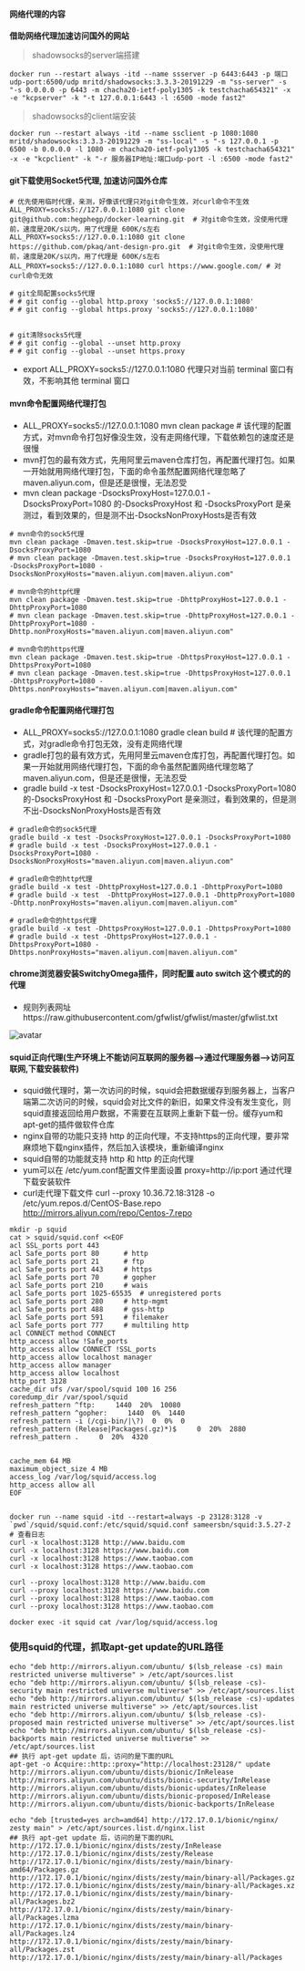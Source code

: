 #### 网络代理的内容

**借助网络代理加速访问国外的网站**

> shadowsocks的server端搭建
```
docker run --restart always -itd --name ssserver -p 6443:6443 -p 端口udp-port:6500/udp mritd/shadowsocks:3.3.3-20191229 -m "ss-server" -s "-s 0.0.0.0 -p 6443 -m chacha20-ietf-poly1305 -k testchacha654321" -x -e "kcpserver" -k "-t 127.0.0.1:6443 -l :6500 -mode fast2"
```

> shadowsocks的client端安装
```
docker run --restart always -itd --name ssclient -p 1080:1080 mritd/shadowsocks:3.3.3-20191229 -m "ss-local" -s "-s 127.0.0.1 -p 6500 -b 0.0.0.0 -l 1080 -m chacha20-ietf-poly1305 -k testchacha654321" -x -e "kcpclient" -k "-r 服务器IP地址:端口udp-port -l :6500 -mode fast2"
```

#### git下载使用Socket5代理, 加速访问国外仓库
```
# 优先使用临时代理，亲测，好像该代理只对git命令生效，对curl命令不生效
ALL_PROXY=socks5://127.0.0.1:1080 git clone git@github.com:hegphegp/docker-learning.git  # 对git命令生效，没使用代理前，速度是20K/s以内，用了代理是 600K/s左右
ALL_PROXY=socks5://127.0.0.1:1080 git clone https://github.com/pkaq/ant-design-pro.git  # 对git命令生效，没使用代理前，速度是20K/s以内，用了代理是 600K/s左右
ALL_PROXY=socks5://127.0.0.1:1080 curl https://www.google.com/ # 对curl命令无效

# git全局配置socks5代理
# # git config --global http.proxy 'socks5://127.0.0.1:1080'
# # git config --global https.proxy 'socks5://127.0.0.1:1080'


# git清除socks5代理
# # git config --global --unset http.proxy
# # git config --global --unset https.proxy
```

* export ALL_PROXY=socks5://127.0.0.1:1080  代理只对当前 terminal 窗口有效，不影响其他 terminal 窗口


#### mvn命令配置网络代理打包
* ALL_PROXY=socks5://127.0.0.1:1080 mvn clean package  # 该代理的配置方式，对mvn命令打包好像没生效，没有走网络代理，下载依赖包的速度还是很慢
* mvn打包的最有效方式，先用阿里云maven仓库打包，再配置代理打包。如果一开始就用网络代理打包，下面的命令虽然配置网络代理忽略了maven.aliyun.com，但是还是很慢，无法忍受
* mvn clean package -DsocksProxyHost=127.0.0.1 -DsocksProxyPort=1080 的-DsocksProxyHost 和 -DsocksProxyPort 是亲测过，看到效果的，但是测不出-DsocksNonProxyHosts是否有效
```
# mvn命令的sock5代理
mvn clean package -Dmaven.test.skip=true -DsocksProxyHost=127.0.0.1 -DsocksProxyPort=1080
# mvn clean package -Dmaven.test.skip=true -DsocksProxyHost=127.0.0.1 -DsocksProxyPort=1080 -DsocksNonProxyHosts="maven.aliyun.com|maven.aliyun.com"

# mvn命令的http代理
mvn clean package -Dmaven.test.skip=true -DhttpProxyHost=127.0.0.1 -DhttpProxyPort=1080 
# mvn clean package -Dmaven.test.skip=true -DhttpProxyHost=127.0.0.1 -DhttpProxyPort=1080 -Dhttp.nonProxyHosts="maven.aliyun.com|maven.aliyun.com"

# mvn命令的https代理
mvn clean package -Dmaven.test.skip=true -DhttpsProxyHost=127.0.0.1 -DhttpsProxyPort=1080
# mvn clean package -Dmaven.test.skip=true -DhttpsProxyHost=127.0.0.1 -DhttpsProxyPort=1080 -Dhttps.nonProxyHosts="maven.aliyun.com|maven.aliyun.com"
```

#### gradle命令配置网络代理打包
* ALL_PROXY=socks5://127.0.0.1:1080 gradle clean build  # 该代理的配置方式，对gradle命令打包无效，没有走网络代理
* gradle打包的最有效方式，先用阿里云maven仓库打包，再配置代理打包。如果一开始就用网络代理打包，下面的命令虽然配置网络代理忽略了maven.aliyun.com，但是还是很慢，无法忍受
* gradle build -x test -DsocksProxyHost=127.0.0.1 -DsocksProxyPort=1080 的-DsocksProxyHost 和 -DsocksProxyPort 是亲测过，看到效果的，但是测不出-DsocksNonProxyHosts是否有效
```
# gradle命令的sock5代理
gradle build -x test -DsocksProxyHost=127.0.0.1 -DsocksProxyPort=1080
# gradle build -x test -DsocksProxyHost=127.0.0.1 -DsocksProxyPort=1080 -DsocksNonProxyHosts="maven.aliyun.com|maven.aliyun.com"

# gradle命令的http代理
gradle build -x test -DhttpProxyHost=127.0.0.1 -DhttpProxyPort=1080 
# gradle build -x test  -DhttpProxyHost=127.0.0.1 -DhttpProxyPort=1080 -Dhttp.nonProxyHosts="maven.aliyun.com|maven.aliyun.com"

# gradle命令的https代理
gradle build -x test -DhttpsProxyHost=127.0.0.1 -DhttpsProxyPort=1080
# gradle build -x test -DhttpsProxyHost=127.0.0.1 -DhttpsProxyPort=1080 -Dhttps.nonProxyHosts="maven.aliyun.com|maven.aliyun.com"
```

#### chrome浏览器安装SwitchyOmega插件，同时配置 auto switch 这个模式的的代理
* 规则列表网址https://raw.githubusercontent.com/gfwlist/gfwlist/master/gfwlist.txt  

![avatar](images/SwitchyOmega.png)  



#### squid正向代理(生产环境上不能访问互联网的服务器-->通过代理服务器-->访问互联网,下载安装软件)
* squid做代理时，第一次访问的时候，squid会把数据缓存到服务器上，当客户端第二次访问的时候，squid会对比文件的新旧，如果文件没有发生变化，则squid直接返回给用户数据，不需要在互联网上重新下载一份。缓存yum和apt-get的插件做软件仓库
* nginx自带的功能只支持 http 的正向代理，不支持https的正向代理，要非常麻烦地下载nginx插件，然后加入该模块，重新编译nginx
* squid自带的功能就支持 http 和 http 的正向代理
* yum可以在 /etc/yum.conf配置文件里面设置 proxy=http://ip:port 通过代理下载安装软件
* curl走代理下载文件  curl --proxy 10.36.72.18:3128 -o /etc/yum.repos.d/CentOS-Base.repo http://mirrors.aliyun.com/repo/Centos-7.repo

```
mkdir -p squid
cat > squid/squid.conf <<EOF
acl SSL_ports port 443
acl Safe_ports port 80      # http
acl Safe_ports port 21      # ftp
acl Safe_ports port 443     # https
acl Safe_ports port 70      # gopher
acl Safe_ports port 210	    # wais
acl Safe_ports port 1025-65535  # unregistered ports
acl Safe_ports port 280	    # http-mgmt
acl Safe_ports port 488     # gss-http
acl Safe_ports port 591     # filemaker
acl Safe_ports port 777     # multiling http
acl CONNECT method CONNECT
http_access allow !Safe_ports
http_access allow CONNECT !SSL_ports
http_access allow localhost manager
http_access allow manager
http_access allow localhost
http_port 3128
cache_dir ufs /var/spool/squid 100 16 256
coredump_dir /var/spool/squid
refresh_pattern ^ftp:     1440  20%  10080
refresh_pattern ^gopher:     1440  0%  1440
refresh_pattern -i (/cgi-bin/|\?)  0  0%  0
refresh_pattern (Release|Packages(.gz)*)$     0  20%  2880
refresh_pattern .     0  20%  4320


cache_mem 64 MB 
maximum_object_size 4 MB 
access_log /var/log/squid/access.log 
http_access allow all
EOF


docker run --name squid -itd --restart=always -p 23128:3128 -v `pwd`/squid/squid.conf:/etc/squid/squid.conf sameersbn/squid:3.5.27-2
# 查看日志 
curl -x localhost:3128 http://www.baidu.com
curl -x localhost:3128 https://www.baidu.com
curl -x localhost:3128 https://www.taobao.com
curl -x localhost:3128 https://www.taobao.com

curl --proxy localhost:3128 http://www.baidu.com
curl --proxy localhost:3128 https://www.baidu.com
curl --proxy localhost:3128 https://www.taobao.com
curl --proxy localhost:3128 https://www.taobao.com

docker exec -it squid cat /var/log/squid/access.log
```

### 使用squid的代理，抓取apt-get update的URL路径
```
echo "deb http://mirrors.aliyun.com/ubuntu/ $(lsb_release -cs) main restricted universe multiverse" > /etc/apt/sources.list
echo "deb http://mirrors.aliyun.com/ubuntu/ $(lsb_release -cs)-security main restricted universe multiverse" >> /etc/apt/sources.list
echo "deb http://mirrors.aliyun.com/ubuntu/ $(lsb_release -cs)-updates main restricted universe multiverse" >> /etc/apt/sources.list
echo "deb http://mirrors.aliyun.com/ubuntu/ $(lsb_release -cs)-proposed main restricted universe multiverse" >> /etc/apt/sources.list
echo "deb http://mirrors.aliyun.com/ubuntu/ $(lsb_release -cs)-backports main restricted universe multiverse" >> /etc/apt/sources.list
## 执行 apt-get update 后，访问的是下面的URL
apt-get -o Acquire::http::proxy="http://localhost:23128/" update
http://mirrors.aliyun.com/ubuntu/dists/bionic/InRelease
http://mirrors.aliyun.com/ubuntu/dists/bionic-security/InRelease
http://mirrors.aliyun.com/ubuntu/dists/bionic-updates/InRelease
http://mirrors.aliyun.com/ubuntu/dists/bionic-proposed/InRelease
http://mirrors.aliyun.com/ubuntu/dists/bionic-backports/InRelease

echo "deb [trusted=yes arch=amd64] http://172.17.0.1/bionic/nginx/ zesty main" > /etc/apt/sources.list.d/nginx.list
## 执行 apt-get update 后，访问的是下面的URL
http://172.17.0.1/bionic/nginx/dists/zesty/InRelease  
http://172.17.0.1/bionic/nginx/dists/zesty/Release 
http://172.17.0.1/bionic/nginx/dists/zesty/main/binary-amd64/Packages.gz 
http://172.17.0.1/bionic/nginx/dists/zesty/main/binary-all/Packages.gz 
http://172.17.0.1/bionic/nginx/dists/zesty/main/binary-all/Packages.xz 
http://172.17.0.1/bionic/nginx/dists/zesty/main/binary-all/Packages.bz2 
http://172.17.0.1/bionic/nginx/dists/zesty/main/binary-all/Packages.lzma 
http://172.17.0.1/bionic/nginx/dists/zesty/main/binary-all/Packages.lz4 
http://172.17.0.1/bionic/nginx/dists/zesty/main/binary-all/Packages.zst 
http://172.17.0.1/bionic/nginx/dists/zesty/main/binary-all/Packages 

```